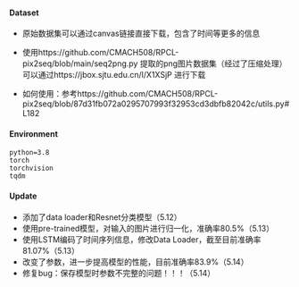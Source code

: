 #### Dataset

* 原始数据集可以通过canvas链接直接下载，包含了时间等更多的信息

* 使用https://github.com/CMACH508/RPCL-pix2seq/blob/main/seq2png.py 提取的png图片数据集（经过了压缩处理）可以通过https://jbox.sjtu.edu.cn/l/X1XSjP 进行下载

* 如何使用：参考https://github.com/CMACH508/RPCL-pix2seq/blob/87d31fb072a0295707993f32953cd3dbfb82042c/utils.py#L182

  

#### Environment

```
python=3.8
torch
torchvision
tqdm
```



#### Update

* 添加了data loader和Resnet分类模型（5.12）
* 使用pre-trained模型，对输入的图片进行归一化，准确率80.5%（5.13）
* 使用LSTM编码了时间序列信息，修改Data Loader，截至目前准确率81.07%（5.13）
* 改变了参数，进一步提高模型的性能，目前准确率83.9%（5.14）
* 修复bug：保存模型时参数不完整的问题！！！（5.14）

